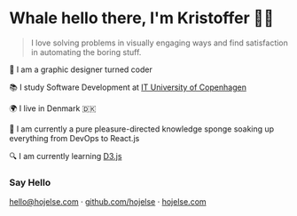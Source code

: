 # Whale hello there, I'm Kristoffer 🐳👋

> I love solving problems in visually engaging ways and find satisfaction in automating the boring stuff.


🎨 I am a graphic designer turned coder

📚 I study Software Development at [IT University of Copenhagen](https://itu.dk)

🌍 I live in Denmark 🇩🇰

🧽 I am currently a pure pleasure-directed knowledge sponge soaking up everything from DevOps to React.js

🔍 I am currently learning [D3.js](https://d3js.org/)

### Say Hello

[hello@hojelse.com](mailto:hello@hojelse.com) · [github.com/hojelse](https://github.com/hojelse) · [hojelse.com](https://hojelse.com)
